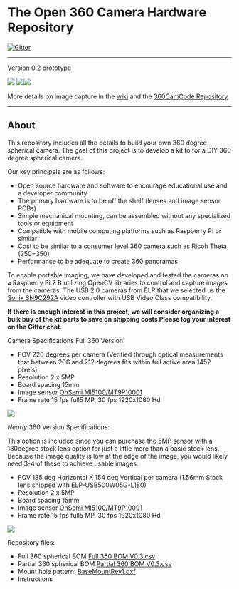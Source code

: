 # The Open 360 Camera Hardware Repository 
[![Gitter](https://badges.gitter.im/Open360cam/360CamHardware.svg)](https://gitter.im/Open360cam/360CamHardware?utm_source=badge&utm_medium=badge&utm_campaign=pr-badge)

***

Version 0.2 prototype 

![](http://i.imgur.com/UVtXb0tm.jpg?1) ![](http://i.imgur.com/9lv8rzXm.jpg)![](http://i.imgur.com/TNTswUMl.jpg)

More details on image capture in the [wiki](https://github.com/Open360cam/360CamHardware/wiki/Field-Testing) and the [360CamCode Repository](https://github.com/Open360cam/360CamCode)

***
## About
This repository includes all the details to build your own 360 degree spherical camera. The goal of this project is to develop a kit to for a DIY 360 degree spherical camera. 

Our key principals are as follows:
* Open source hardware and software to encourage educational use and a developer community
* The primary hardware is to be off the shelf (lenses and image sensor PCBs)
* Simple mechanical mounting, can be assembled without any specialized tools or equipment
* Compatible with mobile computing platforms such as Raspberry Pi or similar
* Cost to be similar to a consumer level 360 camera such as Ricoh Theta ($250-$350)
* Performance to be adequate to create 360 panoramas 

To enable portable imaging, we have developed and tested the cameras on a Raspberry Pi 2 B utilizing OpenCV libraries to control and capture images from the cameras. The USB 2.0 cameras from ELP that we selected us the [Sonix SN9C292A](http://www.sonix.com.tw/article-en-995-7860) video controller with USB Video Class compatibility. 

**If there is enough interest in this project, we will consider organizing a bulk buy of the kit parts to save on shipping costs Please log your interest on the Gitter chat.**

Camera Specifications Full 360 Version:

* FOV 220 degrees per camera (Verified through optical measurements that between 206 and 212 degrees fits within full active area 1452 pixels)
* Resolution 2 x 5MP
* Board spacing 15mm
* Image sensor [OnSemi MI5100/MT9P10001](http://www.onsemi.com/pub_link/Collateral/MT9P001-D.PDF)
* Frame rate 15 fps full5 MP, 30 fps 1920x1080 Hd

![](https://docs.google.com/drawings/d/1qfG-w03bYuRvKSpJNDEqPN0JQ_ewQdfzTyqCp624rVs/pub?w=480&h=360)

_Nearly_ 360 Version Specifications:

This option is included since you can purchase the 5MP sensor with a 180degree stock lens option for just a little more than a basic stock lens. Because the image quality is low at the edge of the image, you would likely need 3-4 of these to achieve usable images.

* FOV 185 deg Horizontal X 154 deg Vertical per camera (1.56mm Stock lens shipped with ELP-USB500W05G-L180)
* Resolution 2 x 5MP
* Board spacing 15mm
* Image sensor [OnSemi MI5100/MT9P10001](http://www.onsemi.com/pub_link/Collateral/MT9P001-D.PDF)
* Frame rate 15 fps full5 MP, 30 fps 1920x1080 Hd

![](https://docs.google.com/drawings/d/1Y7bsweQgcvMa-xUnCi001ipqLVIXz2fOsW-fbs8W32I/pub?w=480&h=360)

Repository files:

* Full 360 spherical BOM [Full 360 BOM V0.3.csv](https://github.com/Open360cam/360CamHardware/blob/gh-pages/Full%20360%20BOM%20V0.3.csv)
* Partial 360 spherical BOM [Partial 360 BOM V0.3.csv](https://github.com/Open360cam/360CamHardware/blob/gh-pages/Partial%20360%20BOM%20V0.3.csv) 
* Mount hole pattern: [BaseMountRev1.dxf](https://github.com/Open360cam/360CamHardware/blob/gh-pages/BaseMountRev1.dxf)
* Instructions



